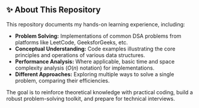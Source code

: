 ## ✨ About This Repository

This repository documents my hands-on learning experience, including:

* **Problem Solving:** Implementations of common DSA problems from platforms like LeetCode, GeeksforGeeks, etc.
* **Conceptual Understanding:** Code examples illustrating the core principles and operations of various data structures.
* **Performance Analysis:** Where applicable, basic time and space complexity analysis ($O(n)$ notation) for implementations.
* **Different Approaches:** Exploring multiple ways to solve a single problem, comparing their efficiencies.

The goal is to reinforce theoretical knowledge with practical coding, build a robust problem-solving toolkit, and prepare for technical interviews.